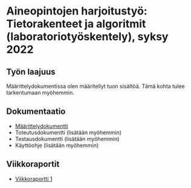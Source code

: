# Aineopintojen harjoitustyö: Tietorakenteet ja algoritmit (laboratoriotyöskentely), syksy 2022

## Työn laajuus

Määrittelydokumentissa olen määritellyt tuon sisältöä. Tämä kohta tulee tarkentumaan myöhemmin.

## Dokumentaatio

* [Määrittelydokumentti](https://github.com/karhelmi/tiralabra/blob/master/dokumentaatio/maarittelydokumentti.md)
* Toteutusdokumentti (lisätään myöhemmin)
* Testausdokumentti (lisätään myöhemmin)
* Käyttöohje (lisätään myöhemmin)

## Viikkoraportit
* [Viikkoraportti 1](linkki)
